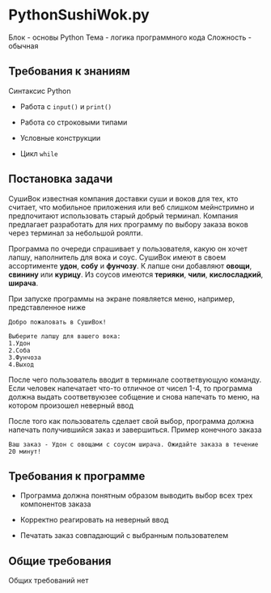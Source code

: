 # PythonSushiWok.py

Блок - основы Python
Тема - логика программного кода
Сложность - обычная

## Требования к знаниям

Синтаксис Python

- Работа с `input()` и `print()`

- Работа со строковыми типами

- Условные конструкции

- Цикл `while`

## Постановка задачи

СушиВок известная компания доставки суши и воков для тех, кто считает, что мобильное приложения или веб слишком мейнстримно и предпочитают использовать старый добрый терминал. Компания предлагает разработать для них программу по выбору заказа воков через терминал за небольшой роялти.

Программа по очереди спрашивает у пользователя, какую он хочет лапшу, наполнитель для вока и соус. СушиВок имеют в своем ассортименте __удон__, __собу__ и __фунчозу__. К лапше они добавляют __овощи__, __свинину__ или __курицу__. Из соусов имеются __терияки__, __чили__, __кислосладкий__, __ширача__. 

При запуске программы на экране появляется меню, например, представленное ниже

```
Добро пожаловать в СушиВок!

Выберите лапшу для вашего вока:
1.Удон
2.Соба
3.Фунчоза
4.Выход
```

После чего пользователь вводит в терминале соответвующую команду. Если человек напечатает что-то отличное от чисел 1-4, то программа должна выдать соответвуюзее собщение и снова напечать то меню, на котором произошел неверный ввод

После того как пользователь сделает свой выбор, программа должна напечать получившийся заказ и завершиться. Пример конечного заказа

```
Ваш заказ - Удон с овощами с соусом ширача. Ожидайте заказа в течение 20 минут!
``` 

## Требования к программе

- Программа должна понятным образом выводить выбор всех трех компонентов заказа

- Корректно реагировать на неверный ввод

- Печатать заказ совпадающий с выбранным пользователем

## Общие требования

Общих требований нет